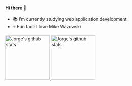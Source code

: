 #### Hi there 👋
- 📚 I’m currently studying web application development
- ⚡ Fun fact: I love Mike Wazowski
<a href="https://github.com/MontejoJorge">
  <img height="140em" src="https://github-readme-stats.vercel.app/api?username=montejojorge&hide=stars,prs&count_private=true&show_icons=true&title_color=58B100&icon_color=58B100&bg_color=F6F8FA&include_all_commits=true" alt="Jorge's github stats" />
<img height="140em" src="https://github-readme-stats.vercel.app/api/top-langs/?username=montejojorge&layout=compact&hide=vim%20script&hide=java&show_icons=true&title_color=58B100&icon_color=58B100&bg_color=F6F8FA" alt="Jorge's github stats" />
</a>

